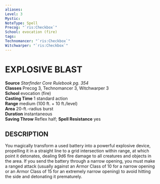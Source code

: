 ```yaml
---
aliases: 
Level: 3
Mystic: 
NoteType: Spell
Precog: "`ris:Checkbox`"
School: evocation (fire) 
tags: 
Technomancer: "`ris:Checkbox`"
Witchwarper: "`ris:Checkbox`"
---
```

# EXPLOSIVE BLAST

**Source** _Starfinder Core Rulebook pg. 354_  
**Classes** Precog 3, Technomancer 3, Witchwarper 3  
**School** evocation (fire)  
**Casting Time** 1 standard action  
**Range** medium (100 ft. + 10 ft./level)  
**Area** 20-ft.-radius burst  
**Duration** instantaneous  
**Saving Throw** Reflex half; **Spell Resistance** yes

## DESCRIPTION

You magically transform a used battery into a powerful explosive device, propelling it in a straight line to a grid intersection within range, at which point it detonates, dealing 9d6 fire damage to all creatures and objects in the area. If you send the battery through a narrow opening, you must make a ranged attack (usually against an Armor Class of 10 for a narrow opening or an Armor Class of 15 for an extremely narrow opening) to avoid hitting the side and detonating it prematurely.